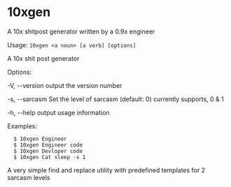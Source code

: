 # 10xgen
A 10x shitpost generator written by a 0.9x engineer

Usage: `10xgen <a noun> [a verb] [options]`

A 10x shit post generator

Options:

  -V, --version         output the version number
  
  -s, --sarcasm <type>  Set the level of sarcasm (default: 0) currently supports, 0 & 1
  
  -h, --help            output usage information

Examples:
```
  $ 10xgen Engineer
  $ 10xgen Engineer code
  $ 10xgen Devloper code
  $ 10xgen Cat sleep -s 1
```

A very simple find and replace utility with predefined templates for 2 sarcasm levels
